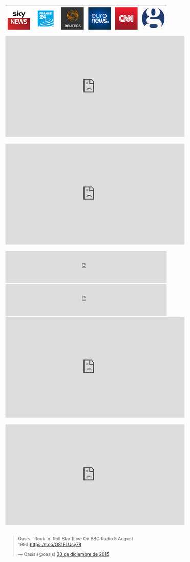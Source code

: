 
|[![skynews_live](images/skynews_live.jpg)](https://www.youtube.com/user/skynews)|[![france24_live](images/france24_live.jpg)](https://www.youtube.com/user/france24english)|[![reuters_live](images/reuters_live.jpg)](https://www.youtube.com/user/ReutersVideo)|[![euronews_videos](images/euronews_videos.jpg)](https://www.youtube.com/user/Euronews)|[![cnn_videos](images/cnn_videos.jpg)](https://www.youtube.com/user/CNN)|[![theguardian_video](images/theguardian_video.jpg)](https://www.youtube.com/user/TheGuardian)|
|:---:|:---:|:---:|:---:|:---:|:---:|

<div class="container">
<iframe width="560" height="315" src="https://www.youtube.com/embed/y60wDzZt8yg?rel=0" frameborder="0" allowfullscreen class="video"></iframe>
</div>
<br/>

<div class="container">
<iframe width="560" height="315" src="https://www.youtube.com/embed/gq11un3xqsA?rel=0" frameborder="0" allowfullscreen class="video"></iframe>
</div>
<br/>

<iframe src="http://tunein.com/embed/player/s182103/" style="width:100%;height:100px;" scrolling="no" frameborder="no"></iframe>

<iframe src="http://tunein.com/embed/player/s182104/" style="width:100%;height:100px;" scrolling="no" frameborder="no"></iframe>

<div class="container">
<iframe width="560" height="315" src="https://www.youtube.com/embed/o0Y4E4vFw5o?rel=0" frameborder="0" allowfullscreen class="video"></iframe>
</div>
<br/>

<div class="container">
<iframe width="560" height="315" src="https://www.youtube.com/embed/2doU2C6zdRg?rel=0" frameborder="0" allowfullscreen class="video"></iframe>
</div>
<br/>

<blockquote class="twitter-tweet tw-align-center" data-lang="es"><p lang="en" dir="ltr">Oasis - Rock &#39;n&#39; Roll Star (Live On BBC Radio 5 August 1993)<a href="https://t.co/O81FLUsy78">https://t.co/O81FLUsy78</a></p>&mdash; Oasis (@oasis) <a href="https://twitter.com/oasis/status/682244791917121537">30 de diciembre de 2015</a></blockquote>
<script async src="//platform.twitter.com/widgets.js" charset="utf-8"></script>
